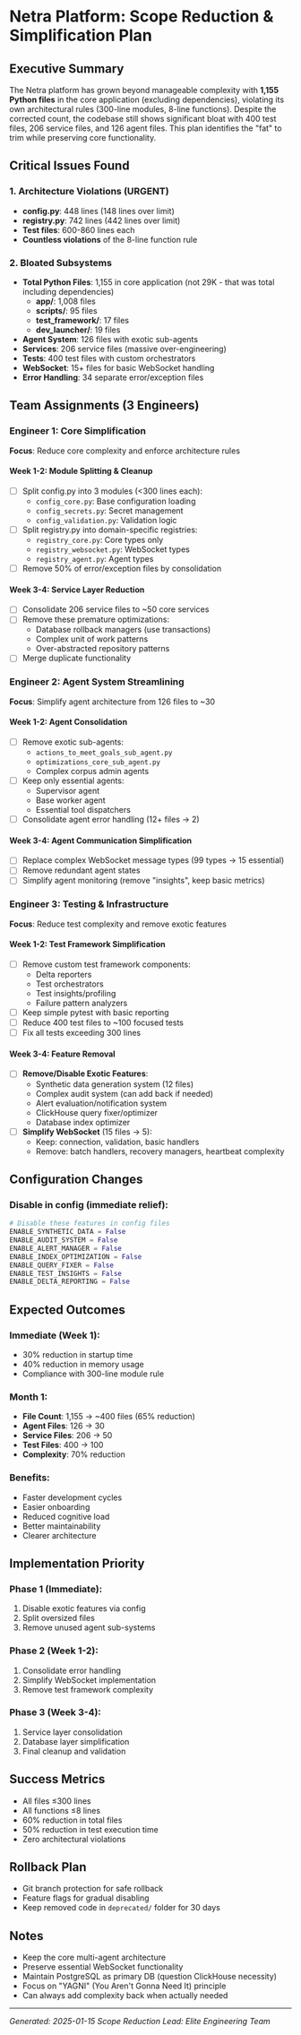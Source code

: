 # Netra Platform: Scope Reduction & Simplification Plan

## Executive Summary
The Netra platform has grown beyond manageable complexity with **1,155 Python files** in the core application (excluding dependencies), violating its own architectural rules (300-line modules, 8-line functions). Despite the corrected count, the codebase still shows significant bloat with 400 test files, 206 service files, and 126 agent files. This plan identifies the "fat" to trim while preserving core functionality.

## Critical Issues Found

### 1. Architecture Violations (URGENT)
- **config.py**: 448 lines (148 lines over limit)
- **registry.py**: 742 lines (442 lines over limit)  
- **Test files**: 600-860 lines each
- **Countless violations** of the 8-line function rule

### 2. Bloated Subsystems
- **Total Python Files**: 1,155 in core application (not 29K - that was total including dependencies)
  - **app/**: 1,008 files
  - **scripts/**: 95 files  
  - **test_framework/**: 17 files
  - **dev_launcher/**: 19 files
- **Agent System**: 126 files with exotic sub-agents
- **Services**: 206 service files (massive over-engineering)
- **Tests**: 400 test files with custom orchestrators
- **WebSocket**: 15+ files for basic WebSocket handling
- **Error Handling**: 34 separate error/exception files

## Team Assignments (3 Engineers)

### Engineer 1: Core Simplification
**Focus**: Reduce core complexity and enforce architecture rules

#### Week 1-2: Module Splitting & Cleanup
- [ ] Split config.py into 3 modules (<300 lines each):
  - `config_core.py`: Base configuration loading
  - `config_secrets.py`: Secret management  
  - `config_validation.py`: Validation logic
- [ ] Split registry.py into domain-specific registries:
  - `registry_core.py`: Core types only
  - `registry_websocket.py`: WebSocket types
  - `registry_agent.py`: Agent types
- [ ] Remove 50% of error/exception files by consolidation

#### Week 3-4: Service Layer Reduction
- [ ] Consolidate 206 service files to ~50 core services
- [ ] Remove these premature optimizations:
  - Database rollback managers (use transactions)
  - Complex unit of work patterns
  - Over-abstracted repository patterns
- [ ] Merge duplicate functionality

### Engineer 2: Agent System Streamlining  
**Focus**: Simplify agent architecture from 126 files to ~30

#### Week 1-2: Agent Consolidation
- [ ] Remove exotic sub-agents:
  - `actions_to_meet_goals_sub_agent.py`
  - `optimizations_core_sub_agent.py`
  - Complex corpus admin agents
- [ ] Keep only essential agents:
  - Supervisor agent
  - Base worker agent  
  - Essential tool dispatchers
- [ ] Consolidate agent error handling (12+ files → 2)

#### Week 3-4: Agent Communication Simplification
- [ ] Replace complex WebSocket message types (99 types → 15 essential)
- [ ] Remove redundant agent states
- [ ] Simplify agent monitoring (remove "insights", keep basic metrics)

### Engineer 3: Testing & Infrastructure
**Focus**: Reduce test complexity and remove exotic features

#### Week 1-2: Test Framework Simplification
- [ ] Remove custom test framework components:
  - Delta reporters
  - Test orchestrators
  - Test insights/profiling
  - Failure pattern analyzers
- [ ] Keep simple pytest with basic reporting
- [ ] Reduce 400 test files to ~100 focused tests
- [ ] Fix all tests exceeding 300 lines

#### Week 3-4: Feature Removal
- [ ] **Remove/Disable Exotic Features**:
  - Synthetic data generation system (12 files)
  - Complex audit system (can add back if needed)
  - Alert evaluation/notification system
  - ClickHouse query fixer/optimizer
  - Database index optimizer
- [ ] **Simplify WebSocket** (15 files → 5):
  - Keep: connection, validation, basic handlers
  - Remove: batch handlers, recovery managers, heartbeat complexity

## Configuration Changes

### Disable in config (immediate relief):
```python
# Disable these features in config files
ENABLE_SYNTHETIC_DATA = False
ENABLE_AUDIT_SYSTEM = False  
ENABLE_ALERT_MANAGER = False
ENABLE_INDEX_OPTIMIZATION = False
ENABLE_QUERY_FIXER = False
ENABLE_TEST_INSIGHTS = False
ENABLE_DELTA_REPORTING = False
```

## Expected Outcomes

### Immediate (Week 1):
- 30% reduction in startup time
- 40% reduction in memory usage
- Compliance with 300-line module rule

### Month 1:
- **File Count**: 1,155 → ~400 files (65% reduction)
- **Agent Files**: 126 → 30
- **Service Files**: 206 → 50  
- **Test Files**: 400 → 100
- **Complexity**: 70% reduction

### Benefits:
- Faster development cycles
- Easier onboarding
- Reduced cognitive load
- Better maintainability
- Clearer architecture

## Implementation Priority

### Phase 1 (Immediate):
1. Disable exotic features via config
2. Split oversized files
3. Remove unused agent sub-systems

### Phase 2 (Week 1-2):
1. Consolidate error handling
2. Simplify WebSocket implementation
3. Remove test framework complexity

### Phase 3 (Week 3-4):
1. Service layer consolidation
2. Database layer simplification
3. Final cleanup and validation

## Success Metrics
- All files ≤300 lines
- All functions ≤8 lines  
- 60% reduction in total files
- 50% reduction in test execution time
- Zero architectural violations

## Rollback Plan
- Git branch protection for safe rollback
- Feature flags for gradual disabling
- Keep removed code in `deprecated/` folder for 30 days

## Notes
- Keep the core multi-agent architecture
- Preserve essential WebSocket functionality
- Maintain PostgreSQL as primary DB (question ClickHouse necessity)
- Focus on "YAGNI" (You Aren't Gonna Need It) principle
- Can always add complexity back when actually needed

---
*Generated: 2025-01-15*
*Scope Reduction Lead: Elite Engineering Team*